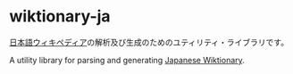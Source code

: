 # wiktionary-ja

[日本語ウィキペディア](https://ja.wiktionary.org/)の解析及び生成のためのユティリティ・ライブラリです。

A utility library for parsing and generating [Japanese Wiktionary](https://ja.wiktionary.org/).
